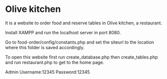 # Olive kitchen
It is a website to order food and reserve tables in Olive kitchen, a restaurant. 

Install XAMPP and run the localhost server in port 8080.

Go to food-order/config/constants.php and set the siteurl to the location where this folder is saved accordingly.

To open this website first run create_database.php then create_tables.php and run restaurant.php to get to the home page.

Admin Username:12345 Password:12345
